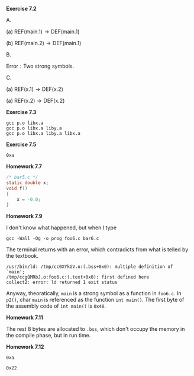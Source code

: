 **Exercise 7.2**

A. 

(a) $\mathrm{REF(main.1)}\rightarrow\mathrm{DEF(main.1)}$

(b) $\mathrm{REF(main.2)}\rightarrow\mathrm{DEF(main.1)}$

B.

$\mathrm{Error:Two\ strong\ symbols.}$

C.

(a) $\mathrm{REF(x.1)}\rightarrow\mathrm{DEF(x.2)}$

(a) $\mathrm{REF(x.2)}\rightarrow\mathrm{DEF(x.2)}$



**Exercise 7.3**

```
gcc p.o libx.a
gcc p.o libx.a liby.a
gcc p.o libx.a liby.a libx.a
```



**Exercise 7.5**

```0xa```



**Homework 7.7**

```c
/* bar5.c */
static double x;
void f()
{
    x = -0.0;
}
```



**Homework 7.9**

I don't know what happened, but when I type

```
gcc -Wall -Og -o prog foo6.c bar6.c
```

The terminal returns with an error, which contradicts from what is telled by the textbook.

```
/usr/bin/ld: /tmp/cc0XYkGV.o:(.bss+0x0): multiple definition of `main'; 
/tmp/ccgQMRbJ.o:foo6.c:(.text+0x0): first defined here
collect2: error: ld returned 1 exit status
```

Anyway, theoratically, ```main``` is a strong symbol as a function in ```foo6.c```. In ```p2()```, char ```main``` is referenced as the function ```int main()```. The first byte of the assembly code of ```int main()``` is ```0x48```.



**Homework 7.11**

The rest 8 bytes are allocated to ```.bss```, which don't occupy the memory in the compile phase, but in run time.



**Homework 7.12**

```0xa```

```0x22```



